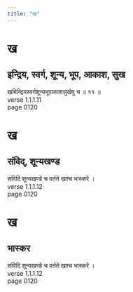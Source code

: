 ```yaml
---
title: "ख"
---
```


# ख
## इन्द्रिय, स्वर्ग, शून्य, भूप, आकाश, सुख
खमिन्द्रियस्वर्गशून्यभूपाकाशसुखेषु च ॥ ११ ॥<BR>verse 1.1.1.11<BR>page 0120

# ख
## संविद्, शून्यखण्ड
संविदि शून्यखण्डे च वर्तते खश्च भास्करे ।<BR>verse 1.1.1.12<BR>page 0120

# ख
## भास्कर
संविदि शून्यखण्डे च वर्तते खश्च भास्करे ।<BR>verse 1.1.1.12<BR>page 0120

